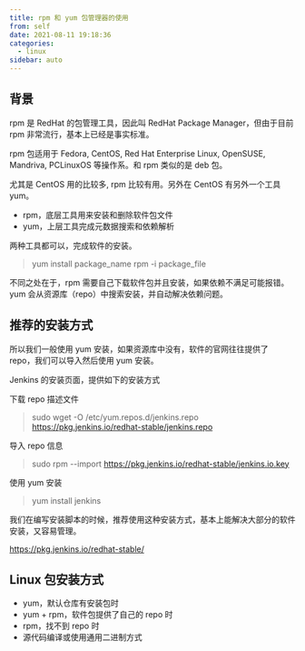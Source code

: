 ```yaml
---
title: rpm 和 yum 包管理器的使用
from: self
date: 2021-08-11 19:18:36
categories:
  - linux
sidebar: auto
---
```


## 背景

rpm 是 RedHat 的包管理工具，因此叫 RedHat Package Manager，但由于目前 rpm 非常流行，基本上已经是事实标准。

rpm 包适用于 Fedora, CentOS, Red Hat Enterprise Linux, OpenSUSE, Mandriva, PCLinuxOS 等操作系。和 rpm 类似的是 deb 包。

尤其是 CentOS 用的比较多, rpm 比较有用。另外在 CentOS 有另外一个工具 yum。

- rpm，底层工具用来安装和删除软件包文件
- yum，上层工具完成元数据搜索和依赖解析

两种工具都可以，完成软件的安装。

> yum install package_name
> rpm -i package_file

不同之处在于，rpm 需要自己下载软件包并且安装，如果依赖不满足可能报错。yum 会从资源库（repo）中搜索安装，并自动解决依赖问题。

## 推荐的安装方式

所以我们一般使用 yum 安装，如果资源库中没有，软件的官网往往提供了 repo，我们可以导入然后使用 yum 安装。

Jenkins 的安装页面，提供如下的安装方式

下载 repo 描述文件

> sudo wget -O /etc/yum.repos.d/jenkins.repo https://pkg.jenkins.io/redhat-stable/jenkins.repo

导入 repo 信息

> sudo rpm --import https://pkg.jenkins.io/redhat-stable/jenkins.io.key

使用 yum 安装

> yum install jenkins

我们在编写安装脚本的时候，推荐使用这种安装方式，基本上能解决大部分的软件安装，又容易管理。

https://pkg.jenkins.io/redhat-stable/

## Linux 包安装方式

- yum，默认仓库有安装包时
- yum + rpm，软件包提供了自己的 repo 时
- rpm，找不到 repo 时
- 源代码编译或使用通用二进制方式

